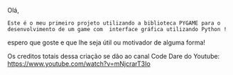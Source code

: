 Olá,

    Este é o meu primeiro projeto utilizando a biblioteca PYGAME para o desenvolvimento de um game com  interface gráfica utilizando Python !
espero que goste e que lhe seja útil ou motivador de alguma forma!

Os creditos totais dessa criação se dão ao canal Code Dare do Youtube:
https://www.youtube.com/watch?v=mNjcrarT3Io


